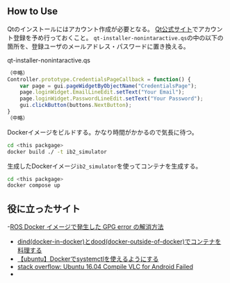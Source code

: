## How to Use
Qtのインストールにはアカウント作成が必要となる。
[Qt公式サイト](https://login.qt.io/login)でアカウント登録を予め行っておくこと。
`qt-installer-nonintaractive.qs`の中の以下の箇所を、登録ユーザのメールアドレス・パスワードに置き換える。

qt-installer-nonintaractive.qs
```javascript
（中略）
Controller.prototype.CredentialsPageCallback = function() {
    var page = gui.pageWidgetByObjectName("CredentialsPage");
    page.loginWidget.EmailLineEdit.setText("Your Email");
    page.loginWidget.PasswordLineEdit.setText("Your Password");
    gui.clickButton(buttons.NextButton);
}
（中略）
```

Dockerイメージをビルドする。かなり時間がかかるので気長に待つ。
```bash
cd <this packgage>
docker build ./ -t ib2_simulator
```

生成したDockerイメージ`ib2_simulator`を使ってコンテナを生成する。
```bash
cd <this packgage>
docker compose up
```

## 役に立ったサイト
-[ROS Docker イメージで発生した GPG error の解消方法](https://zuqqhi2.com/ros-docker-image-gpg-error)
- [dind(docker-in-docker)とdood(docker-outside-of-docker)でコンテナを料理する](https://qiita.com/t_katsumura/items/d5be6afadd6ec6545a9d)
- [【ubuntu】Dockerでsystemctlを使えるようにする](https://zenn.dev/ippe1/articles/327f2b1ed423cb)
- [stack overflow: Ubuntu 16.04 Compile VLC for Android Failed](https://stackoverflow.com/questions/54904765/ubuntu-16-04-compile-vlc-for-android-failed)
- 